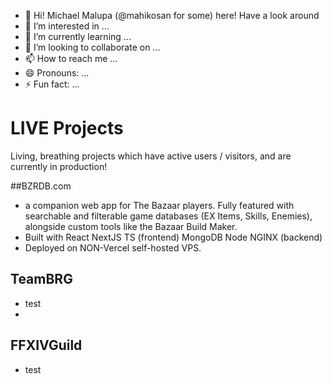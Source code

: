 - 👋 Hi! Michael Malupa (@mahikosan for some) here! Have a look around 
- 👀 I’m interested in ...
- 🌱 I’m currently learning ...
- 💞️ I’m looking to collaborate on ...
- 📫 How to reach me ...
- 😄 Pronouns: ...
- ⚡ Fun fact: ...

# LIVE Projects
Living, breathing projects which have active users / visitors, and are currently in production!

##BZRDB.com
- a companion web app for The Bazaar players. Fully featured with searchable and filterable game databases (EX Items, Skills, Enemies), alongside custom tools like the Bazaar Build Maker.
- Built with React NextJS TS (frontend) MongoDB Node NGINX (backend)
- Deployed on NON-Vercel self-hosted VPS.

## TeamBRG
- test
- 
## FFXIVGuild
- test

<!---
mahikosan/mahikosan is a ✨ special ✨ repository because its `README.md` (this file) appears on your GitHub profile.
You can click the Preview link to take a look at your changes.
--->
